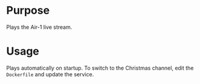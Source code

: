 # Purpose
Plays the Air-1 live stream.

# Usage
Plays automatically on startup. To switch to the Christmas channel, edit the `Dockerfile` and update the service.